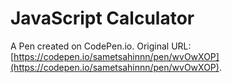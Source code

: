 # JavaScript Calculator

A Pen created on CodePen.io. Original URL: [https://codepen.io/sametsahinnn/pen/wvOwXOP](https://codepen.io/sametsahinnn/pen/wvOwXOP).

